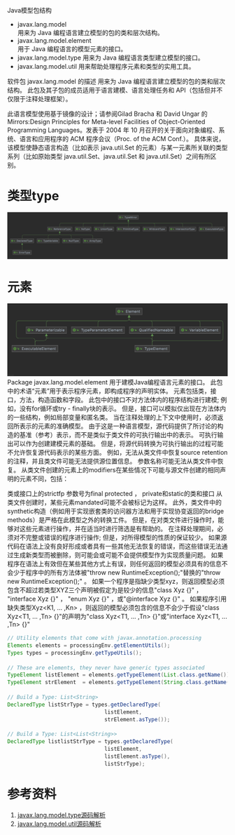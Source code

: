 Java模型包结构

- javax.lang.model	
用来为 Java 编程语言建立模型的包的类和层次结构。
- javax.lang.model.element	
用于 Java 编程语言的模型元素的接口。
- javax.lang.model.type	
用来为 Java 编程语言类型建立模型的接口。
- javax.lang.model.util	
用来帮助处理程序元素和类型的实用工具。

软件包 javax.lang.model 的描述
用来为 Java 编程语言建立模型的包的类和层次结构。 此包及其子包的成员适用于语言建模、语言处理任务和 API（包括但并不仅限于注释处理框架）。

此语言模型使用基于镜像的设计；请参阅Gilad Bracha 和 David Ungar 的Mirrors:Design Principles for Meta-level Facilities of Object-Oriented Programming Languages。发表于 2004 年 10 月召开的关于面向对象编程、系统、语言和应用程序的 ACM 程序会议（Proc. of the ACM Conf.）。
具体来说，该模型使静态语言构造（比如表示 java.util.Set 的元素）与某一元素所关联的类型系列（比如原始类型 java.util.Set、java.util.Set<String> 和 java.util.Set<T>）之间有所区别。



# 类型type
![类型](../imgs/uml/type.png)

# 元素
![元素](../imgs/uml/element.png)
Package javax.lang.model.element
用于建模Java编程语言元素的接口。 此包中的术语“元素”用于表示程序元素，即构成程序的声明实体。 元素包括类，接口，方法，构造函数和字段。 此包中的接口不对方法体内的程序结构进行建模; 例如，没有for循环或try - finally块的表示。 但是，接口可以模拟仅出现在方法体内的一些结构，例如局部变量和匿名类。
当在注释处理的上下文中使用时，必须返回所表示的元素的准确模型。 由于这是一种语言模型，源代码提供了所讨论的构造的基准（参考）表示，而不是类似于类文件的可执行输出中的表示。 可执行输出可以作为创建建模元素的基础。 但是，将源代码转换为可执行输出的过程可能不允许恢复源代码表示的某些方面。 例如，无法从类文件中恢复source retention的注释，并且类文件可能无法提供源位置信息。 参数名称可能无法从类文件中恢复。 从类文件创建的元素上的modifiers在某些情况下可能与源文件创建的相同声明的元素不同，包括：

类或接口上的strictfp
参数号为final
protected ， private和static的类和接口
从类文件创建时，某些元素mandated可能不会被标记为这样。 此外，类文件中的synthetic构造（例如用于实现嵌套类的访问器方法和用于实现协变返回的bridge methods）是严格在此模型之外的转换工件。 但是，在对类文件进行操作时，能够对这些元素进行操作，并在适当时进行筛选是有帮助的。
在注释处理期间，必须对不完整或错误的程序进行操作; 但是，对所得模型的性质的保证较少。 如果源代码在语法上没有良好形成或者具有一些其他无法恢复的错误，而这些错误无法通过生成新类型而被删除，则可能会或可能不会提供模型作为实现质量问题。 如果程序在语法上有效但在某些其他方式上有误，则任何返回的模型必须具有的信息不会少于程序中的所有方法体被"throw new RuntimeException();"替换的"throw new RuntimeException();" 。 如果一个程序是指缺少类型xyz，则返回模型必须包含不超过若类型XYZ三个声明被假定为是较少的信息"class Xyz {}" ， "interface Xyz {}" ， "enum Xyz {}" ，或"@interface Xyz {}" 。 如果程序引用缺失类型Xyz<K1, ... ,Kn> ，则返回的模型必须包含的信息不会少于假设"class Xyz<T1, ... ,Tn> {}"的声明为"class Xyz<T1, ... ,Tn> {}"或"interface Xyz<T1, ... ,Tn> {}"

```java
// Utility elements that come with javax.annotation.processing
Elements elements = processingEnv.getElementUtils();
Types types = processingEnv.getTypeUtils();

// These are elements, they never have generic types associated
TypeElement listElement = elements.getTypeElement(List.class.getName());
TypeElement strElement  = elements.getTypeElement(String.class.getName());

// Build a Type: List<String>
DeclaredType listStrType = types.getDeclaredType(
                               listElement, 
                               strElement.asType());

// Build a Type: List<List<String>>
DeclaredType listlistStrType = types.getDeclaredType(
                               listElement,
                               listElement.asType(),
                               listStrType);
```

# 参考资料
1. [javax.lang.model.type源码解析](https://blog.csdn.net/qq_26000415/article/details/82260960)
2. [javax.lang.model.util源码解析](https://blog.csdn.net/qq_26000415/article/details/82383378)